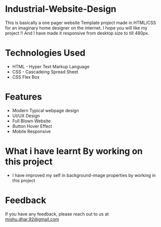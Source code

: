 # Industrial-Website-Design
This is basically a one pager website Template project made in HTML/CSS for an imaginary home designer on the internet.
I hope you will like my project !! And I have made it responsive from desktop size to till 480px.


# Technologies Used
- HTML - Hyper Text Markup Language
- CSS - Cascadeing Spread Sheet
- CSS Flex Box
# Features
- Modern Typical webpage design
- UI/UX Design
- Full Blown Website
- Button Hover Effect
- Mobile Responsive
# What i have learnt By working on this project
- I have improved my self in background-image properties by working in this project

# Feedback
If you have any feedback, please reach out to us at mishu.dhar.92@gmail.com
